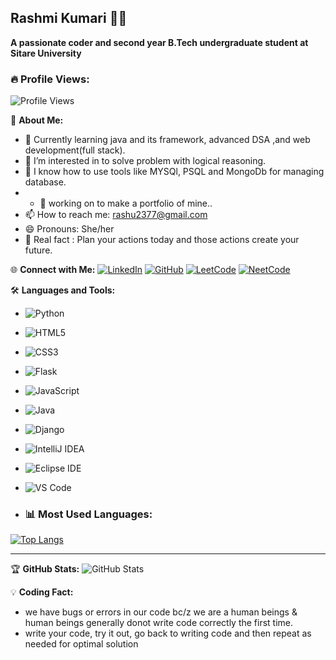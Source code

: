## Rashmi Kumari 👩‍💻

**A passionate coder and second year B.Tech undergraduate student at Sitare University**  

### 🔥 Profile Views:
![Profile Views](https://komarev.com/ghpvc/?username=Rashmi-Kumari123&color=blue&style=flat)

🌟 **About Me:**
- 🔭 Currently learning java and its framework, advanced DSA ,and web development(full stack).
- 👀 I’m interested in to solve problem with logical reasoning.
- 💞️ I know how to use tools like MYSQl, PSQL and MongoDb for managing database.
- - 🌱 working on to make a portfolio of mine..
- 📫 How to reach me: [rashu2377@gmail.com](mailto:rashu2377@gmail.com)
- 😄 Pronouns: She/her
- 🌱 Real fact : Plan your actions today and those actions create your future.

🌐 **Connect with Me:**
[![LinkedIn](https://img.shields.io/badge/LinkedIn-Connect-blue)](http://www.linkedin.com/in/rashmi-kumari2327)
[![GitHub](https://img.shields.io/badge/GitHub-Follow-lightgrey)](https://github.com/Rashmi-Kumari123)
[![LeetCode](https://img.shields.io/badge/-LeetCode-orange?style=flat&logo=leetcode)](https://leetcode.com/u/rashu2377/)
[![NeetCode](https://img.shields.io/badge/-NeetCode-blueviolet?style=flat&logo=codeforces&logoColor=white)](https://neetcode.io/profile/rashu2377)

🛠 **Languages and Tools:**
- ![Python](https://img.shields.io/badge/Python-3776AB?style=flat&logo=python&logoColor=white)
- ![HTML5](https://img.shields.io/badge/HTML5-E34F26?style=flat&logo=html5&logoColor=white)
- ![CSS3](https://img.shields.io/badge/CSS3-1572B6?style=flat&logo=css3&logoColor=white)
- ![Flask](https://img.shields.io/badge/Flask-000000?style=flat&logo=flask&logoColor=white)
- ![JavaScript](https://img.shields.io/badge/-JavaScript-yellow?style=flat&logo=javascript)
- ![Java](https://img.shields.io/badge/-Java-red?style=flat&logo=java)
- ![Django](https://img.shields.io/badge/-Django-green?style=flat&logo=django)
- ![IntelliJ IDEA](https://img.shields.io/badge/-IntelliJ%20IDEA-000?style=flat&logo=intellijidea&logoColor=white)
- ![Eclipse IDE](https://img.shields.io/badge/-Eclipse%20IDE-2C2255?style=flat&logo=eclipse&logoColor=white)
- ![VS Code](https://img.shields.io/badge/-VS%20Code-007ACC?style=flat&logo=visualstudiocode&logoColor=white)

- ### 📊 Most Used Languages:
[![Top Langs](https://github-readme-stats.vercel.app/api/top-langs/?username=Rashmi-Kumari123&layout=compact&theme=radical)](https://github.com/anuraghazra/github-readme-stats)

---

🏆 **GitHub Stats:**
![GitHub Stats](https://github-readme-stats.vercel.app/api?username=Rashmi-kumari123&show_icons=true&theme=radical)

💡 **Coding Fact:**
- we have bugs or errors in our code bc/z we are a human beings & human beings generally donot write code correctly the first time.
- write your code, try it out, go back to writing code and then repeat as needed for optimal solution
